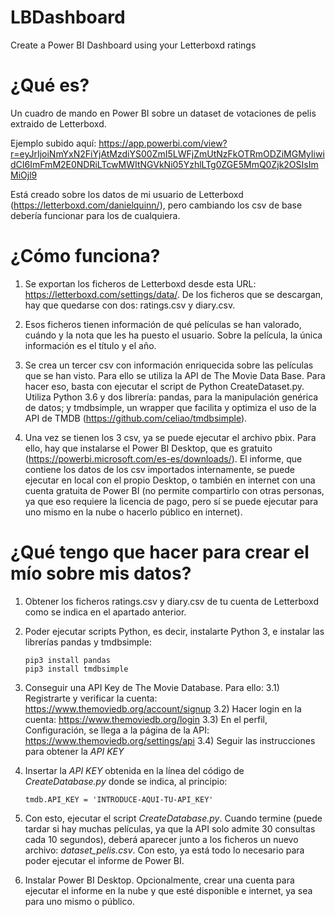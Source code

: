# LBDashboard
Create a Power BI Dashboard using your Letterboxd ratings

# ¿Qué es?

Un cuadro de mando en Power BI sobre un dataset de votaciones de pelis extraido de Letterboxd. 

Ejemplo subido aquí: https://app.powerbi.com/view?r=eyJrIjoiNmYxN2FiYjAtMzdiYS00ZmI5LWFjZmUtNzFkOTRmODZiMGMyIiwidCI6ImFmM2E0NDRiLTcwMWItNGVkNi05YzhlLTg0ZGE5MmQ0Zjk2OSIsImMiOjl9

Está creado sobre los datos de mi usuario de Letterboxd (https://letterboxd.com/danielquinn/), pero cambiando los csv de base debería funcionar para los de cualquiera.

# ¿Cómo funciona?

1) Se exportan los ficheros de Letterboxd desde esta URL: https://letterboxd.com/settings/data/. De los ficheros que se descargan, hay que quedarse con dos: ratings.csv y diary.csv.

2) Esos ficheros tienen información de qué películas se han valorado, cuándo y la nota que les ha puesto el usuario. Sobre la película, la única información es el título y el año.

3) Se crea un tercer csv con información enriquecida sobre las películas que se han visto. Para ello se utiliza la API de The Movie Data Base. Para hacer eso, basta con ejecutar el script de Python CreateDataset.py. Utiliza Python 3.6 y dos librería: pandas, para la manipulación genérica de datos; y tmdbsimple, un wrapper que facilita y optimiza el uso de la API de TMDB (https://github.com/celiao/tmdbsimple).

4) Una vez se tienen los 3 csv, ya se puede ejecutar el archivo pbix. Para ello, hay que instalarse el Power BI Desktop, que es gratuito (https://powerbi.microsoft.com/es-es/downloads/). El informe, que contiene los datos de los csv importados internamente, se puede ejecutar en local con el propio Desktop, o también en internet con una cuenta gratuita de Power BI (no permite compartirlo con otras personas, ya que eso requiere la licencia de pago, pero sí se puede ejecutar para uno mismo en la nube o hacerlo público en internet).

# ¿Qué tengo que hacer para crear el mío sobre mis datos?

1) Obtener los ficheros ratings.csv y diary.csv de tu cuenta de Letterboxd como se indica en el apartado anterior.

2) Poder ejecutar scripts Python, es decir, instalarte Python 3, e instalar las librerías pandas y tmdbsimple: 
    ```
    pip3 install pandas
    pip3 install tmdbsimple
    ```
    
3) Conseguir una API Key de The Movie Database. Para ello:
    3.1) Registrarte y verificar la cuenta: https://www.themoviedb.org/account/signup
    3.2) Hacer login en la cuenta: https://www.themoviedb.org/login
    3.3) En el perfil, Configuración, se llega a la página de la API: https://www.themoviedb.org/settings/api
    3.4) Seguir las instrucciones para obtener la *API KEY*

4) Insertar la *API KEY* obtenida en la línea del código de *CreateDatabase.py* donde se indica, al principio:
    ```
    tmdb.API_KEY = 'INTRODUCE-AQUI-TU-API_KEY'
    ```
    
5) Con esto, ejecutar el script *CreateDatabase.py*. Cuando termine (puede tardar si hay muchas películas, ya que la API solo admite 30 consultas cada 10 segundos), deberá aparecer junto a los ficheros un nuevo archivo: *dataset_pelis.csv*. Con esto, ya está todo lo necesario para poder ejecutar el informe de Power BI.

6) Instalar Power BI Desktop. Opcionalmente, crear una cuenta para ejecutar el informe en la nube y que esté disponible e internet, ya sea para uno mismo o público.

